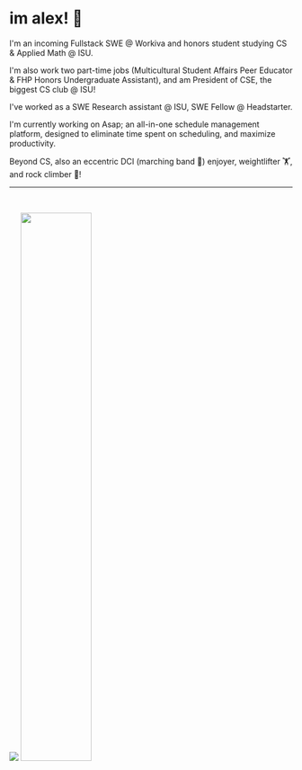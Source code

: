 <h1>im alex! 👋</h1>
<p>I'm an incoming Fullstack SWE @ Workiva and honors student studying CS & Applied Math @ ISU.</p>

<p>I'm also work two part-time jobs (Multicultural Student Affairs Peer Educator & FHP Honors Undergraduate Assistant), and am President of CSE, the biggest CS club @ ISU!</p>

<p>I've worked as a SWE Research assistant @ ISU, SWE Fellow @ Headstarter.</p>

<p>I'm currently working on Asap; an all-in-one schedule management platform, designed to eliminate time spent on scheduling, and maximize productivity.</p>

<p>Beyond CS, also an eccentric DCI (marching band 🎺) enjoyer, weightlifter 🏋️, and rock climber 🧗!</p>

<hr/>
<br>
<p align="start">
  <img src ="https://github-readme-streak-stats.herokuapp.com?user=alexleyoung&theme=darcula&hide_border=true&background=FFFFFF00">
  <img height="50%" width="auto" src ="https://github-readme-stats.vercel.app/api/top-langs/?username=alexleyoung&layout=compact&hide_border=true&theme=darcula&bg_color=00000000&langs_count=6&hide=jupyter%20notebook,tex,css,php&exclude_repo=Pacman-AI">
</p>
